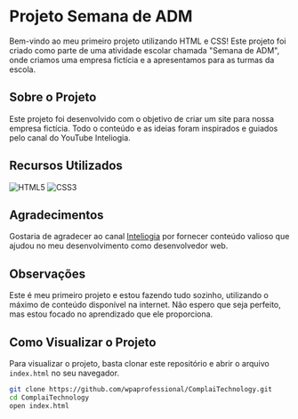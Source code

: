 # Projeto Semana de ADM

Bem-vindo ao meu primeiro projeto utilizando HTML e CSS! Este projeto foi criado como parte de uma atividade escolar chamada "Semana de ADM", onde criamos uma empresa fictícia e a apresentamos para as turmas da escola.

## Sobre o Projeto

Este projeto foi desenvolvido com o objetivo de criar um site para nossa empresa fictícia. Todo o conteúdo e as ideias foram inspirados e guiados pelo canal do YouTube Inteliogia.

## Recursos Utilizados

![HTML5](https://img.shields.io/badge/HTML5-E34F26?style=for-the-badge&logo=html5&logoColor=white)
![CSS3](https://img.shields.io/badge/CSS3-1572B6?style=for-the-badge&logo=css3&logoColor=white)

## Agradecimentos

Gostaria de agradecer ao canal [Inteliogia](https://youtube.com/@InteliogiaDev?si=wvdcDQasUtdz0PzU) por fornecer conteúdo valioso que ajudou no meu desenvolvimento como desenvolvedor web.

## Observações

Este é meu primeiro projeto e estou fazendo tudo sozinho, utilizando o máximo de conteúdo disponível na internet. Não espero que seja perfeito, mas estou focado no aprendizado que ele proporciona.

## Como Visualizar o Projeto

Para visualizar o projeto, basta clonar este repositório e abrir o arquivo `index.html` no seu navegador.

```bash
git clone https://github.com/wpaprofessional/ComplaiTechnology.git
cd ComplaiTechnology
open index.html
